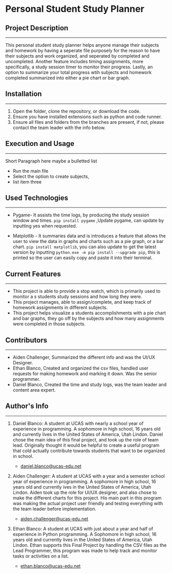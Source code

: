 
# Personal Student Study Planner

## Project Description
---
This personal student study planner helps anyone manage their subjects and homework by having a seperate file purposely for the reason to have their subjects and work organized, and seperated by completed and uncompleted. Another feature includes timing assignments, more specifically, a study session timer to monitor their progress. Lastly, an option to summarize your total progress wtih subjects and homework completed summarized into either a pie chart or bar graph.

## Installation
---
1. Open the folder, clone the repository, or download the code.
2. Ensure you have installed extensions such as python and code runner.
3. Ensure all files and folders from the branches are present, if not, please contact the team leader with the info below.

## Execution and Usage
---
Short Paragraph here maybe a bulletted list

+ Run the main file
+ Select the option to create subjects,
+ list item three

## Used Technologies
---
+ Pygame- It assists the time logs, by producing the study session window and times.
`pip install pygame` ,Update pygame, can update by inputting yes when requested.

 
+ Matplotlib - It summaries data and is introduces a feature that allows the user to view the data in graphs and charts such as a pie graph, or a bar chart.
`pip install matplotlib`, you can also update to get the latest version by inputting `python.exe -m pip install --upgrade pip`, this is printed so the user can easily copy and paste it into their terminal. 

## Current Features
---
+ This project is able to provide a stop watch, which is primarily used to monitor a s students study sessions and how long they were.
+ This project manages, able to assign/complete, and keep track of homework assignments in different subjects.
+ This project helps visualize a students accomplishments with a pie chart and bar graphs, they go off by the subjects and how many assignments were completed in those subjects.

## Contributors
---
+ Aiden Challenger, Summarized the different info and was the UI/UX Designer. 
+ Ethan Blanco, Created and organized the csv files, handled user requests for making homework and marking it down. Was the senior programmer. 
+ Daniel Blanco, Created the time and study logs, was the team leader and content area expert. 

## Author's Info
---
1. Daniel Blanco:
   A student at UCAS with nearly a school year of experience in programming. A sophomore in high school, 16 years old and currently lives in the United States of America, Utah Lindon. Daniel chose the main idea of this final project, and took up the role of team lead. Originally thought it would be helpful to create a useful program that cold actually contribute towards students that want to be organized in school.
   + daniel.blanco@ucas-edu.net

2. Aiden Challenger:
   A student at UCAS with a year and a semester school year of experience in programming. A sophomore in high school, 16 years old and currently ives in the United States of America, Utah Lindon. Aiden took up the role for UI/UX designer, and also chose to make the different charts for this project. His main part in this program was making the actual project user friendly and testing everything with the team leader before implementation.
   + aiden.challenger@ucas-edu.net

3. Ethan Blanco:
   A student at UCAS with just about a year and half of experience in Python programming. A Sophomore in high school, 16 years old and currently lives in the United States of America, Utah Lindon. Ethan supports this Final Project by handling the CSV files as the Lead Programmer, this program was made to help track and monitor tasks or activities on a list.
   + ethan.blanco@ucas-edu.net

